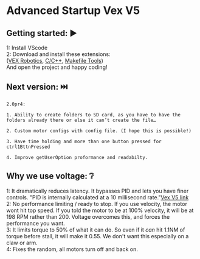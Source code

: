 # Advanced Startup Vex V5

## Getting started: ▶️

1: Install VScode  
2: Download and install these extensions:  
([VEX Robotics](https://marketplace.visualstudio.com/items?itemName=VEXRobotics.vexcode), [C/C++](https://marketplace.visualstudio.com/items?itemName=ms-vscode.cpptools), [Makefile Tools](https://marketplace.visualstudio.com/items?itemName=ms-vscode.makefile-tools))  
And open the project and happy coding!

## Next version: ⏭️

    2.0pr4:

    1. Ability to create folders to SD card, as you have to have the folders already there or else it can’t create the file…

    2. Custom motor configs with config file. (I hope this is possible!)

    3. Have time holding and more than one button pressed for ctrl1BttnPressed

    4. Improve getUserOption proformance and readabilty.

## Why we use voltage: ❔

1: It dramatically reduces latency. It bypasses PID and lets you have finer controls. "PID is internally calculated at a 10 millisecond rate."[Vex V5 link](https://example.com)  
2: No performance limiting / ready to stop. If you use velocity, the motor wont hit top speed. If you told the motor to be at 100% velocity, it will be at 198 RPM rather than 200. Voltage overcomes this, and forces the performance you want.  
3: It limits torque to 50% of what it can do. So even if it *can* hit 1.1NM of torque before stall, it will make it 0.55. We don't want this especially on a claw or arm.  
4: Fixes the random, all motors turn off and back on.  
